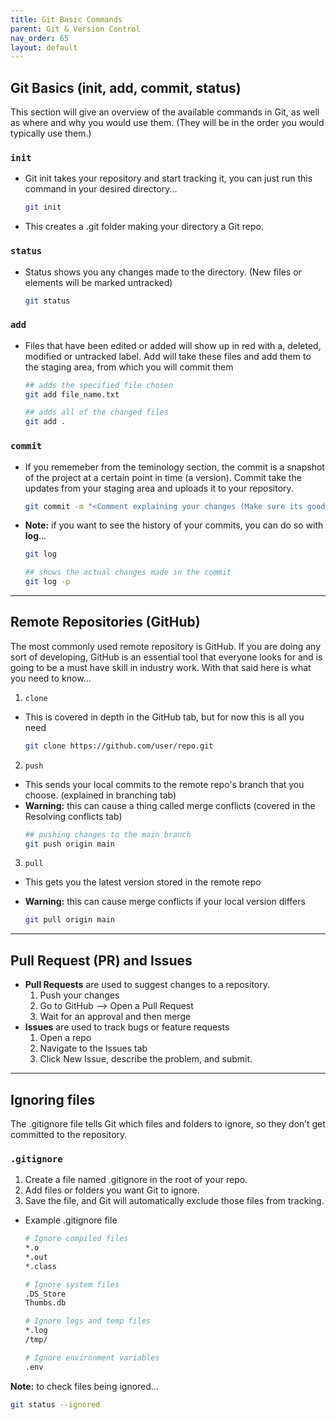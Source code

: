 ```yaml
---
title: Git Basic Commands
parent: Git & Version Control
nav_order: 65
layout: default
---
```


## Git Basics (init, add, commit, status)

This section will give an overview of the available commands in Git, as well as where and why you would use them. (They will be in the order you would typically use them.)

### `init`

- Git init takes your repository and start tracking it, you can just run this command in your desired directory...
  ```bash
  git init
  ```
- This creates a .git folder making your directory a Git repo.

### `status`

- Status shows you any changes made to the directory. (New files or elements will be marked untracked)
  ```bash
  git status
  ```

### `add`

- Files that have been edited or added will show up in red with a, deleted, modified or untracked label. Add will take these files and add them to the staging area, from which you will commit them

  ```bash
  ## adds the specified file chosen
  git add file_name.txt

  ## adds all of the changed files
  git add .
  ```

### `commit`

- If you rememeber from the teminology section, the commit is a snapshot of the project at a certain point in time (a version). Commit take the updates from your staging area and uploads it to your repository.

  ```bash
  git commit -m "<Comment explaining your changes (Make sure its good!!)>"
  ```

- **Note:** if you want to see the history of your commits, you can do so with **log**...

  ```bash
  git log

  ## shows the actual changes made in the commit
  git log -p
  ```

---

## Remote Repositories (GitHub)

The most commonly used remote repository is GitHub. If you are doing any sort of developing, GitHub is an essential tool that everyone looks for and is going to be a must have skill in industry work. With that said here is what you need to know...

1. `clone`

- This is covered in depth in the GitHub tab, but for now this is all you need
  ```bash
  git clone https://github.com/user/repo.git
  ```

2. `push`

- This sends your local commits to the remote repo's branch that you choose. (explained in branching tab)
- **Warning:** this can cause a thing called merge conflicts (covered in the Resolving conflicts tab)
  ```bash
  ## pushing changes to the main branch
  git push origin main
  ```

3. `pull`

- This gets you the latest version stored in the remote repo
- **Warning:** this can cause merge conflicts if your local version differs

  ```bash
  git pull origin main
  ```

---

## Pull Request (PR) and Issues

- **Pull Requests** are used to suggest changes to a repository.
  1. Push your changes
  2. Go to GitHub --> Open a Pull Request
  3. Wait for an approval and then merge
- **Issues** are used to track bugs or feature requests
  1. Open a repo
  2. Navigate to the Issues tab
  3. Click New Issue, describe the problem, and submit.

---

## Ignoring files

The .gitignore file tells Git which files and folders to ignore, so they don’t get committed to the repository.

### `.gitignore`

1. Create a file named .gitignore in the root of your repo.
2. Add files or folders you want Git to ignore.
3. Save the file, and Git will automatically exclude those files from tracking.

- Example .gitignore file

  ```bash
  # Ignore compiled files
  *.o
  *.out
  *.class

  # Ignore system files
  .DS_Store
  Thumbs.db

  # Ignore logs and temp files
  *.log
  /tmp/

  # Ignore environment variables
  .env
  ```

**Note:** to check files being ignored...

```bash
git status --ignored
```
